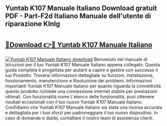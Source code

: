 ## Yuntab K107 Manuale Italiano Download gratuit PDF - Part-F2d Italiano Manuale dell'utente di riparazione KlnIg

# <h2><a href="http://dfehg9.blite.top/?on=Yuntab+K107+Manuale+Italiano">🔗Download 👉🔴 Yuntab K107 Manuale Italiano</a></h2>

[![Yuntab K107 Manuale Italiano download](https://i.imgur.com/lujVjoI.png)](http://dfehg9.blite.top/?on=Yuntab+K107+Manuale+Italiano)
Benvenuto nel manuale di Istruzioni per il tuo Yuntab K107 Manuale Italiano appena collegato. Questa guida completa è progettata per aiutarti a capire e gestire con successo il tuo Prodotto. Troverai informazioni dettagliate su funzioni, installazione, funzionamento, manutenzione e Risoluzione dei problemi. Informazioni importanti Yuntab K107 Manuale Italiano per quanto riguarda la connettività questo prodotto richiede una connessione internet stabile per prestazioni ottimali. Con funzionalità come L'elenco delle funzionalità, puoi ottenere risultati eccezionali con il tuo nuovo Yuntab K107 Manuale Italiano. Confidiamo che Yuntab K107 Manuale Italiano sia stata una risorsa accurata e dettagliata per i tuoi sforzi per padroneggiare il tuo nuovo dispositivo. In caso di domande o dubbi, contattare il nostro team di assistenza clienti.
